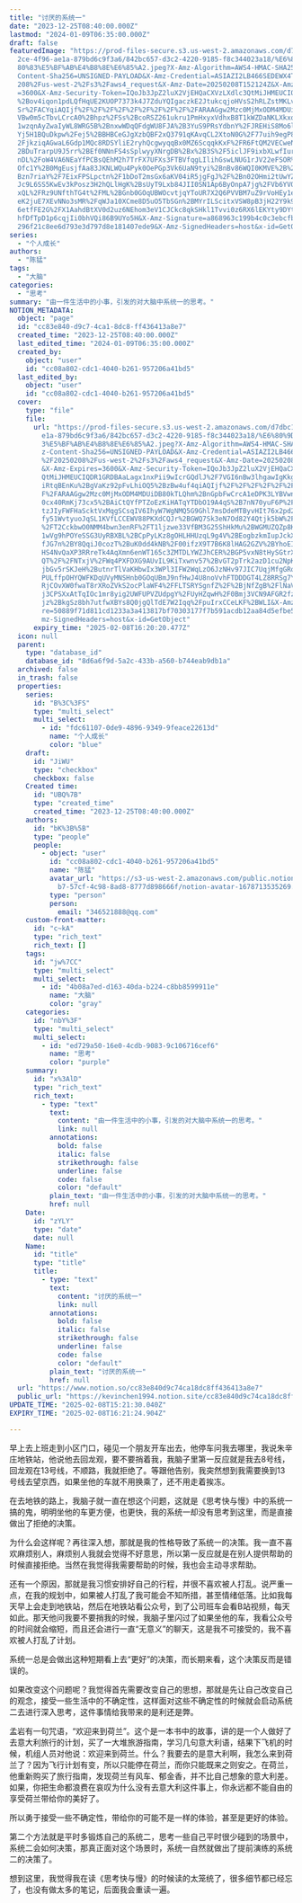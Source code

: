 ```yaml
---
title: "讨厌的系统一"
date: "2023-12-25T08:40:00.000Z"
lastmod: "2024-01-09T06:35:00.000Z"
draft: false
featuredImage: "https://prod-files-secure.s3.us-west-2.amazonaws.com/d7dbc101-8\
  2ce-4f96-ae1a-879bd6c9f3a6/842bc657-d3c2-4220-9185-f8c344023a18/%E6%80%9D%E8%\
  80%83%E5%BF%AB%E4%B8%8E%E6%85%A2.jpeg?X-Amz-Algorithm=AWS4-HMAC-SHA256&X-Amz-\
  Content-Sha256=UNSIGNED-PAYLOAD&X-Amz-Credential=ASIAZI2LB466SEDEWX4T%2F20250\
  208%2Fus-west-2%2Fs3%2Faws4_request&X-Amz-Date=20250208T152124Z&X-Amz-Expires\
  =3600&X-Amz-Security-Token=IQoJb3JpZ2luX2VjEHQaCXVzLXdlc3QtMiJHMEUCIQDEjaPBXj\
  %2Bov4iqon1pdLQfHqUE2KUOP7373k4J7ZduYQIgaczkE2JtukcqjoHVsS2hRLZstMKLvW3Ew6aTa\
  Sr%2FACYqiAQIjf%2F%2F%2F%2F%2F%2F%2F%2F%2F%2FARAAGgw2Mzc0MjMxODM4MDUiDPmy2%2F\
  VBw0m5cTbvLCrcA0%2Bhpz%2FSs%2BcoRSZ261ukru1PmHxyxVdhxB8T1kWZDaNKLXkxoWQ7e6sar\
  1wzqnAyZwaIyWL8WRG5B%2BnxwWDqQFdgWU8FJA%2B3YuS9PRsYdbnY%2FJREHiS8Mo6lSOg4XOjq\
  Yj5H1BQuDkpw%2Fej5%2BBHBCeGJgXzbQBF2xQ3791qKAvqCL2XtoN0G%2F77uih9egP816Ok4rr%\
  2FjkziqAGwaL6Gdp1MQc8RDSYliE2ryhQcgwyqqBx0MZ6ScqqkKxF%2FR6FtQM2VECweNixYLgYu%\
  2BDuTrarpU9J5rr%2BEf0NNnFS4sSplwyyXNrgDB%2Bx%2B3S%2F5iclJF9ixbXLwfIurX3U8AMTI\
  nDL%2FoW4VA6NEaYfPCBsQEhM2h7TrFX7UFXs3FTBVfqgLIlihGswLNUG1rJV22eFSOR%2F77Mpwt\
  Ofc1Y%2B0MgEusjfAa83JKNLWQu4Pyk0OePGp3Vk6UaN9tyi%2BnBv86WQI0KMVE%2B%2B0OALD%2\
  Bzn7riaY%2F7EixFPSLpctn%2F1bDoT2msGx6aKV04iR5jgFgJ%2F%2Bn02OHmi2tUwYZXPIaR%2B\
  Jc9L6SS5KwEv3kPosz3H2hQLlHgK%2BsUyT9Lxb84JII0SN1Ap6ByOnpA7jg%2FVb6YVOkiv84d0N\
  xQL%2FRz9UNfthTG4t%2FML%2BGnb0GOqUBWOcvtjqYToUR7X2Q6PVVBM7uZ9rVoHEy1euMgSZBJi\
  eK2juE7XEvNNo3sMR%2FqWJa10XCme8D5uO5TbSGn%2BMYrILScitxVSW8pB3jH22Y9k9dfcoxixb\
  6etfFE2G%2FX1AahdBtXV0d2uz6NEhom3eV1CJCkc8qkSHkl1Tvvi0z6RX6lEKYty9DYtM0yTDuY6\
  hfDfTpD1p6cqjIi0bhVQi86B9UYo5H&X-Amz-Signature=a868963c199b4c0c3ebcfb52e53005\
  296f21c8ee6d793e3d797d8e181407ede9&X-Amz-SignedHeaders=host&x-id=GetObject"
series:
  - "个人成长"
authors:
  - "陈猛"
tags:
  - "大脑"
categories:
  - "思考"
summary: "由一件生活中的小事，引发的对大脑中系统一的思考。"
NOTION_METADATA:
  object: "page"
  id: "cc83e840-d9c7-4ca1-8dc8-ff436413a8e7"
  created_time: "2023-12-25T08:40:00.000Z"
  last_edited_time: "2024-01-09T06:35:00.000Z"
  created_by:
    object: "user"
    id: "cc08a802-cdc1-4040-b261-957206a41bd5"
  last_edited_by:
    object: "user"
    id: "cc08a802-cdc1-4040-b261-957206a41bd5"
  cover:
    type: "file"
    file:
      url: "https://prod-files-secure.s3.us-west-2.amazonaws.com/d7dbc101-82ce-4f96-a\
        e1a-879bd6c9f3a6/842bc657-d3c2-4220-9185-f8c344023a18/%E6%80%9D%E8%80%8\
        3%E5%BF%AB%E4%B8%8E%E6%85%A2.jpeg?X-Amz-Algorithm=AWS4-HMAC-SHA256&X-Am\
        z-Content-Sha256=UNSIGNED-PAYLOAD&X-Amz-Credential=ASIAZI2LB466ZHTREKJD\
        %2F20250208%2Fus-west-2%2Fs3%2Faws4_request&X-Amz-Date=20250208T152020Z\
        &X-Amz-Expires=3600&X-Amz-Security-Token=IQoJb3JpZ2luX2VjEHQaCXVzLXdlc3\
        QtMiJHMEUCIQDR1GRDBAaLagx1nxPii9wIcrGQdlJ%2F7VGI6nBw3lhgawIgKkg%2FMEhTj\
        iRtqBEnKu%2BgVaKz92pFvLhiOQ5%2BzBw4uf4qiAQIjf%2F%2F%2F%2F%2F%2F%2F%2F%2\
        F%2FARAAGgw2Mzc0MjMxODM4MDUiDB80kTLQhm%2BnGpbFwCrcA1eDPK3LYBVwnf3bGkkl3\
        0cx40RmKj73cx5%2BAiCtQYfPTZoEzKiHATqYTDbO19A4qS%2B7nN70yuF6P%2Feu0NXKqq\
        tzJIyFWFHaScktVxMqgSCsqIV6IhyW7WgNMQ5G9Ghl7msDdeMTByvHIt76x2pd2JYw40y85\
        fy51WvtyuoJqSL1KVfLCCEWV88PKXdCQJr%2BGWQ7Sk3eN7Od82Y4Qtjk5bW%2FjZ68aBil\
        %2FT2CckbwO0NMM4bwn3enRF%2FT1ljzwe33VfBM3G25ShHkMu%2BWGMUZQZp8KSF1DPp8D\
        1wVg9hPOYeSSG3UyRBXBL%2BCpPyLKz8gOHLHHUzqL9g4V%2BEogbzkmIupJckXtD%2Fvpp\
        fJG7n%2BY8QqiJ0cozT%2BuK0dd4kNB%2F00ifzX9T7B6K8lHAG2GZV%2BYhoEIJAdvURkk\
        HS4NvQaXP3RRreTk4AqXmn6enWT165c3ZMTDLYWZJhCER%2BGP5vxN8tHySGtrXuGNc3F6d\
        QT%2F%2FNTxjV%2FWq4PXFDXG9AUvIL9KiTxwnv57%2BvGT2pTrk2azD1cu2NpK9PzP6yQ3\
        jbGv5rSKJeH%2ButnrTlVaKHbwIx3WPl3IFW2WqLzO6JzNHv97JIC7UqjMfgGRoDojc0auj\
        PULffpOHYQWFKDqUVyMNSHnb0GOqUBmJ9nfHwJ4U8noVvhFTDDDGT4LZ8RRSg7YHCvegNQt\
        RjCOvXW0fwaT8rXRoZVkS2ocPlaWF4%2FFLTSRYSgnfZ%2F%2BjNfZgB%2FlNaVmS%2Fc4d\
        j3CPSXxAtTqIOc1mr8yig2UWFUPVZUdpgY%2FUyHZqwH%2F0Bmj3VCN9AFGR2fzcLrsTblb\
        jz%2BkgSz8bh7utfwXBYs8Q0jgQlTdE7W2Iqq%2FpuIrxCCeLKF%2BWLI&X-Amz-Signatu\
        re=50889f71d811cd1233a3a413817bf70303177f7b591acdb12aa84d5efbe5ec42&X-A\
        mz-SignedHeaders=host&x-id=GetObject"
      expiry_time: "2025-02-08T16:20:20.477Z"
  icon: null
  parent:
    type: "database_id"
    database_id: "8d6a6f9d-5a2c-433b-a560-b744eab9db1a"
  archived: false
  in_trash: false
  properties:
    series:
      id: "B%3C%3FS"
      type: "multi_select"
      multi_select:
        - id: "fdc61107-0de9-4896-9349-9feace22613d"
          name: "个人成长"
          color: "blue"
    draft:
      id: "JiWU"
      type: "checkbox"
      checkbox: false
    Created time:
      id: "UBQ%7B"
      type: "created_time"
      created_time: "2023-12-25T08:40:00.000Z"
    authors:
      id: "bK%3B%5B"
      type: "people"
      people:
        - object: "user"
          id: "cc08a802-cdc1-4040-b261-957206a41bd5"
          name: "陈猛"
          avatar_url: "https://s3-us-west-2.amazonaws.com/public.notion-static.com/775523\
            b7-57cf-4c98-8ad8-8777d898666f/notion-avatar-1678713535269.png"
          type: "person"
          person:
            email: "346521888@qq.com"
    custom-front-matter:
      id: "c~kA"
      type: "rich_text"
      rich_text: []
    tags:
      id: "jw%7CC"
      type: "multi_select"
      multi_select:
        - id: "4b08a7ed-d163-40da-b224-c8bb8599911e"
          name: "大脑"
          color: "gray"
    categories:
      id: "nbY%3F"
      type: "multi_select"
      multi_select:
        - id: "ed729a50-16e0-4cdb-9083-9c106716cef6"
          name: "思考"
          color: "purple"
    summary:
      id: "x%3AlD"
      type: "rich_text"
      rich_text:
        - type: "text"
          text:
            content: "由一件生活中的小事，引发的对大脑中系统一的思考。"
            link: null
          annotations:
            bold: false
            italic: false
            strikethrough: false
            underline: false
            code: false
            color: "default"
          plain_text: "由一件生活中的小事，引发的对大脑中系统一的思考。"
          href: null
    Date:
      id: "zYLY"
      type: "date"
      date: null
    Name:
      id: "title"
      type: "title"
      title:
        - type: "text"
          text:
            content: "讨厌的系统一"
            link: null
          annotations:
            bold: false
            italic: false
            strikethrough: false
            underline: false
            code: false
            color: "default"
          plain_text: "讨厌的系统一"
          href: null
  url: "https://www.notion.so/cc83e840d9c74ca18dc8ff436413a8e7"
  public_url: "https://kevinchen1994.notion.site/cc83e840d9c74ca18dc8ff436413a8e7"
UPDATE_TIME: "2025-02-08T15:21:30.040Z"
EXPIRY_TIME: "2025-02-08T16:21:24.904Z"

---
```

<link rel="stylesheet" href="https://cdn.jsdelivr.net/npm/katex@0.16.2/dist/katex.min.css" integrity="sha384-bYdxxUwYipFNohQlHt0bjN/LCpueqWz13HufFEV1SUatKs1cm4L6fFgCi1jT643X" crossorigin="anonymous">


早上去上班走到小区门口，碰见一个朋友开车出去，他停车问我去哪里，我说朱辛庄地铁站，他说他去回龙观，要不要捎着我，我脑子里第一反应就是我去8号线，回龙观在13号线，不顺路，我就拒绝了。等跟他告别，我突然想到我需要换到13号线去望京西，如果坐他的车就不用换乘了，还不用走着挨冻。


在去地铁的路上，我脑子就一直在想这个问题，这就是《思考快与慢》中的系统一搞的鬼，明明坐他的车更方便，也更快，我的系统一却没有思考到这里，而是直接做出了拒绝的决策。


为什么会这样呢？再往深入想，那就是我的性格导致了系统一的决策。我一直不喜欢麻烦别人，麻烦别人我就会觉得不好意思，所以第一反应就是在别人提供帮助的时候直接拒绝。当然在我觉得我需要帮助的时候，我也会主动寻求帮助。


还有一个原因，那就是我习惯安排好自己的行程，并很不喜欢被人打乱。说严重一点，在我的规划中，如果被人打乱了我可能会不知所措，甚至情绪低落。比如我每天早上会走到地铁站，然后在地铁站看公众号，到了公司班车会看B站视频，每天如此。那天他问我要不要捎我的时候，我脑子里闪过了如果坐他的车，我看公众号的时间就会缩短，而且还会进行一直“无意义”的聊天，这是我不可接受的，我不喜欢被人打乱了计划。


系统一总是会做出这种短期看上去“更好”的决策，而长期来看，这个决策反而是错误的。


如果改变这个问题呢？我觉得首先需要改变自己的思想，那就是先让自己改变自己的观念，接受一些生活中的不确定性，这样面对这些不确定性的时候就会启动系统二去进行深入思考，这件事情给我带来的是利还是弊。


孟岩有一句咒语，“欢迎来到荷兰”。这个是一本书中的故事，讲的是一个人做好了去意大利旅行的计划，买了一大堆旅游指南，学习几句意大利语，结果下飞机的时候，机组人员对他说：欢迎来到荷兰。什么？我要去的是意大利啊，我怎么来到荷兰了？因为飞行计划有变，所以只能停在荷兰，而你只能既来之则安之。在荷兰，他重新购买了旅行指南，发现荷兰有风车、郁金香，并不比自己想象的意大利差。如果，你把生命都浪费在哀叹为什么没有去意大利这件事上，你永远都不能自由的享受荷兰带给你的美好了。


所以勇于接受一些不确定性，带给你的可能不是一样的体验，甚至是更好的体验。


第二个方法就是平时多锻炼自己的系统二，思考一些自己平时很少碰到的场景中，系统二会如何决策，那真正面对这个场景时，系统一自然就做出了提前演练的系统二的决策了。


想到这里，我觉得我在读《思考快与慢》的时候读的太笼统了，很多细节都已经忘了，也没有做太多的笔记，后面我会重读一遍。

